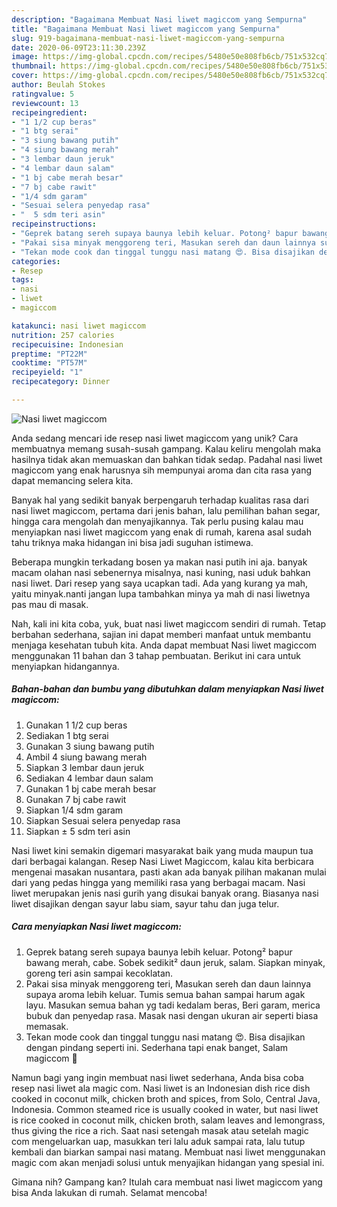 ```yaml
---
description: "Bagaimana Membuat Nasi liwet magiccom yang Sempurna"
title: "Bagaimana Membuat Nasi liwet magiccom yang Sempurna"
slug: 919-bagaimana-membuat-nasi-liwet-magiccom-yang-sempurna
date: 2020-06-09T23:11:30.239Z
image: https://img-global.cpcdn.com/recipes/5480e50e808fb6cb/751x532cq70/nasi-liwet-magiccom-foto-resep-utama.jpg
thumbnail: https://img-global.cpcdn.com/recipes/5480e50e808fb6cb/751x532cq70/nasi-liwet-magiccom-foto-resep-utama.jpg
cover: https://img-global.cpcdn.com/recipes/5480e50e808fb6cb/751x532cq70/nasi-liwet-magiccom-foto-resep-utama.jpg
author: Beulah Stokes
ratingvalue: 5
reviewcount: 13
recipeingredient:
- "1 1/2 cup beras"
- "1 btg serai"
- "3 siung bawang putih"
- "4 siung bawang merah"
- "3 lembar daun jeruk"
- "4 lembar daun salam"
- "1 bj cabe merah besar"
- "7 bj cabe rawit"
- "1/4 sdm garam"
- "Sesuai selera penyedap rasa"
- "  5 sdm teri asin"
recipeinstructions:
- "Geprek batang sereh supaya baunya lebih keluar. Potong² bapur bawang merah, cabe. Sobek sedikit² daun jeruk, salam. Siapkan minyak, goreng teri asin sampai kecoklatan."
- "Pakai sisa minyak menggoreng teri, Masukan sereh dan daun lainnya supaya aroma lebih keluar. Tumis semua bahan sampai harum agak layu. Masukan semua bahan yg tadi kedalam beras, Beri garam, merica bubuk dan penyedap rasa. Masak nasi dengan ukuran air seperti biasa memasak."
- "Tekan mode cook dan tinggal tunggu nasi matang 😍. Bisa disajikan dengan pindang seperti ini. Sederhana tapi enak banget, Salam magiccom 🤭"
categories:
- Resep
tags:
- nasi
- liwet
- magiccom

katakunci: nasi liwet magiccom 
nutrition: 257 calories
recipecuisine: Indonesian
preptime: "PT22M"
cooktime: "PT57M"
recipeyield: "1"
recipecategory: Dinner

---
```



![Nasi liwet magiccom](https://img-global.cpcdn.com/recipes/5480e50e808fb6cb/751x532cq70/nasi-liwet-magiccom-foto-resep-utama.jpg)

Anda sedang mencari ide resep nasi liwet magiccom yang unik? Cara membuatnya memang susah-susah gampang. Kalau keliru mengolah maka hasilnya tidak akan memuaskan dan bahkan tidak sedap. Padahal nasi liwet magiccom yang enak harusnya sih mempunyai aroma dan cita rasa yang dapat memancing selera kita.

Banyak hal yang sedikit banyak berpengaruh terhadap kualitas rasa dari nasi liwet magiccom, pertama dari jenis bahan, lalu pemilihan bahan segar, hingga cara mengolah dan menyajikannya. Tak perlu pusing kalau mau menyiapkan nasi liwet magiccom yang enak di rumah, karena asal sudah tahu triknya maka hidangan ini bisa jadi suguhan istimewa.

Beberapa mungkin terkadang bosen ya makan nasi putih ini aja. banyak macam olahan nasi sebenernya misalnya, nasi kuning, nasi uduk bahkan nasi liwet. Dari resep yang saya ucapkan tadi. Ada yang kurang ya mah, yaitu minyak.nanti jangan lupa tambahkan minya ya mah di nasi liwetnya pas mau di masak.


Nah, kali ini kita coba, yuk, buat nasi liwet magiccom sendiri di rumah. Tetap berbahan sederhana, sajian ini dapat memberi manfaat untuk membantu menjaga kesehatan tubuh kita. Anda dapat membuat Nasi liwet magiccom menggunakan 11 bahan dan 3 tahap pembuatan. Berikut ini cara untuk menyiapkan hidangannya.

<!--inarticleads1-->

##### Bahan-bahan dan bumbu yang dibutuhkan dalam menyiapkan Nasi liwet magiccom:

1. Gunakan 1 1/2 cup beras
1. Sediakan 1 btg serai
1. Gunakan 3 siung bawang putih
1. Ambil 4 siung bawang merah
1. Siapkan 3 lembar daun jeruk
1. Sediakan 4 lembar daun salam
1. Gunakan 1 bj cabe merah besar
1. Gunakan 7 bj cabe rawit
1. Siapkan 1/4 sdm garam
1. Siapkan Sesuai selera penyedap rasa
1. Siapkan  ± 5 sdm teri asin


Nasi liwet kini semakin digemari masyarakat baik yang muda maupun tua dari berbagai kalangan. Resep Nasi Liwet Magiccom, kalau kita berbicara mengenai masakan nusantara, pasti akan ada banyak pilihan makanan mulai dari yang pedas hingga yang memiliki rasa yang berbagai macam. Nasi liwet merupakan jenis nasi gurih yang disukai banyak orang. Biasanya nasi liwet disajikan dengan sayur labu siam, sayur tahu dan juga telur. 

<!--inarticleads2-->

##### Cara menyiapkan Nasi liwet magiccom:

1. Geprek batang sereh supaya baunya lebih keluar. Potong² bapur bawang merah, cabe. Sobek sedikit² daun jeruk, salam. Siapkan minyak, goreng teri asin sampai kecoklatan.
1. Pakai sisa minyak menggoreng teri, Masukan sereh dan daun lainnya supaya aroma lebih keluar. Tumis semua bahan sampai harum agak layu. Masukan semua bahan yg tadi kedalam beras, Beri garam, merica bubuk dan penyedap rasa. Masak nasi dengan ukuran air seperti biasa memasak.
1. Tekan mode cook dan tinggal tunggu nasi matang 😍. Bisa disajikan dengan pindang seperti ini. Sederhana tapi enak banget, Salam magiccom 🤭


Namun bagi yang ingin membuat nasi liwet sederhana, Anda bisa coba resep nasi liwet ala magic com. Nasi liwet is an Indonesian dish rice dish cooked in coconut milk, chicken broth and spices, from Solo, Central Java, Indonesia. Common steamed rice is usually cooked in water, but nasi liwet is rice cooked in coconut milk, chicken broth, salam leaves and lemongrass, thus giving the rice a rich. Saat nasi setengah masak atau setelah magic com mengeluarkan uap, masukkan teri lalu aduk sampai rata, lalu tutup kembali dan biarkan sampai nasi matang. Membuat nasi liwet menggunakan magic com akan menjadi solusi untuk menyajikan hidangan yang spesial ini. 

Gimana nih? Gampang kan? Itulah cara membuat nasi liwet magiccom yang bisa Anda lakukan di rumah. Selamat mencoba!

